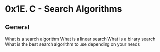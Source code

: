 # 0x1E. C - Search Algorithms

## General

What is a search algorithm
What is a linear search
What is a binary search
What is the best search algorithm to use depending on your needs
